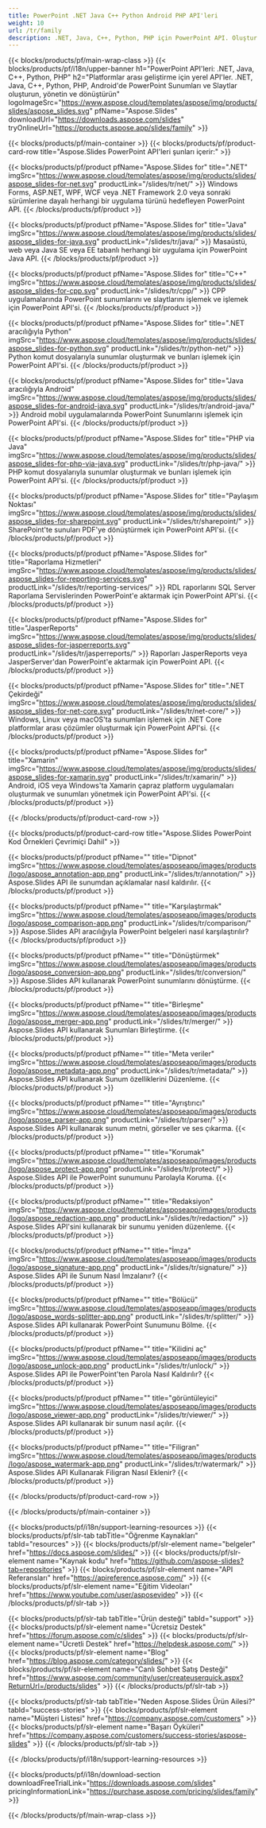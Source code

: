 ```yaml
---
title: PowerPoint .NET Java C++ Python Android PHP API'leri
weight: 10
url: /tr/family
description: .NET, Java, C++, Python, PHP için PowerPoint API. Oluştur Yaz Düzenle Render Yazdır PowerPoint PPT, PPTX, ODP. Slaytları SSRS ve JasperReports'ta Dışa Aktarma
---
```


{{< blocks/products/pf/main-wrap-class >}}
{{< blocks/products/pf/i18n/upper-banner h1="PowerPoint API'leri: .NET, Java, C++, Python, PHP" h2="Platformlar arası geliştirme için yerel API'ler. .NET, Java, C++, Python, PHP, Android'de PowerPoint Sunumları ve Slaytlar oluşturun, yönetin ve dönüştürün" logoImageSrc="https://www.aspose.cloud/templates/aspose/img/products/slides/aspose_slides.svg" pfName="Aspose.Slides" downloadUrl="https://downloads.aspose.com/slides" tryOnlineUrl="https://products.aspose.app/slides/family" >}}

{{< blocks/products/pf/main-container >}}
{{< blocks/products/pf/product-card-row title="Aspose.Slides PowerPoint API'leri şunları içerir:" >}}

{{< blocks/products/pf/product pfName="Aspose.Slides for" title=".NET" imgSrc="https://www.aspose.cloud/templates/aspose/img/products/slides/aspose_slides-for-net.svg" productLink="/slides/tr/net/" >}}
Windows Forms, ASP.NET, WPF, WCF veya .NET Framework 2.0 veya sonraki sürümlerine dayalı herhangi bir uygulama türünü hedefleyen PowerPoint API.
{{< /blocks/products/pf/product >}}

{{< blocks/products/pf/product pfName="Aspose.Slides for" title="Java" imgSrc="https://www.aspose.cloud/templates/aspose/img/products/slides/aspose_slides-for-java.svg" productLink="/slides/tr/java/" >}}
Masaüstü, web veya Java SE veya EE tabanlı herhangi bir uygulama için PowerPoint Java API.
{{< /blocks/products/pf/product >}}

{{< blocks/products/pf/product pfName="Aspose.Slides for" title="C++" imgSrc="https://www.aspose.cloud/templates/aspose/img/products/slides/aspose_slides-for-cpp.svg" productLink="/slides/tr/cpp/" >}}
CPP uygulamalarında PowerPoint sunumlarını ve slaytlarını işlemek ve işlemek için PowerPoint API'si.
{{< /blocks/products/pf/product >}}

{{< blocks/products/pf/product pfName="Aspose.Slides for" title=".NET aracılığıyla Python" imgSrc="https://www.aspose.cloud/templates/aspose/img/products/slides/aspose_slides-for-python.svg" productLink="/slides/tr/python-net/" >}}
Python komut dosyalarıyla sunumlar oluşturmak ve bunları işlemek için PowerPoint API'si.
{{< /blocks/products/pf/product >}}

{{< blocks/products/pf/product pfName="Aspose.Slides for" title="Java aracılığıyla Android" imgSrc="https://www.aspose.cloud/templates/aspose/img/products/slides/aspose_slides-for-android-java.svg" productLink="/slides/tr/android-java/" >}}
Android mobil uygulamalarında PowerPoint Sunumlarını işlemek için PowerPoint API'si.
{{< /blocks/products/pf/product >}}

{{< blocks/products/pf/product pfName="Aspose.Slides for" title="PHP via Java" imgSrc="https://www.aspose.cloud/templates/aspose/img/products/slides/aspose_slides-for-php-via-java.svg" productLink="/slides/tr/php-java/" >}}
PHP komut dosyalarıyla sunumlar oluşturmak ve bunları işlemek için PowerPoint API'si.
{{< /blocks/products/pf/product >}}

{{< blocks/products/pf/product pfName="Aspose.Slides for" title="Paylaşım Noktası" imgSrc="https://www.aspose.cloud/templates/aspose/img/products/slides/aspose_slides-for-sharepoint.svg" productLink="/slides/tr/sharepoint/" >}}
SharePoint'te sunuları PDF'ye dönüştürmek için PowerPoint API'si.
{{< /blocks/products/pf/product >}}

{{< blocks/products/pf/product pfName="Aspose.Slides for" title="Raporlama Hizmetleri" imgSrc="https://www.aspose.cloud/templates/aspose/img/products/slides/aspose_slides-for-reporting-services.svg" productLink="/slides/tr/reporting-services/" >}}
RDL raporlarını SQL Server Raporlama Servislerinden PowerPoint'e aktarmak için PowerPoint API'si.
{{< /blocks/products/pf/product >}}

{{< blocks/products/pf/product pfName="Aspose.Slides for" title="JasperReports" imgSrc="https://www.aspose.cloud/templates/aspose/img/products/slides/aspose_slides-for-jasperreports.svg" productLink="/slides/tr/jasperreports/" >}}
Raporları JasperReports veya JasperServer'dan PowerPoint'e aktarmak için PowerPoint API.
{{< /blocks/products/pf/product >}}

{{< blocks/products/pf/product pfName="Aspose.Slides for" title=".NET Çekirdeği" imgSrc="https://www.aspose.cloud/templates/aspose/img/products/slides/aspose_slides-for-net-core.svg" productLink="/slides/tr/net-core/" >}}
Windows, Linux veya macOS'ta sunumları işlemek için .NET Core platformlar arası çözümler oluşturmak için PowerPoint API'si.
{{< /blocks/products/pf/product >}}

{{< blocks/products/pf/product pfName="Aspose.Slides for" title="Xamarin" imgSrc="https://www.aspose.cloud/templates/aspose/img/products/slides/aspose_slides-for-xamarin.svg" productLink="/slides/tr/xamarin/" >}}
Android, iOS veya Windows'ta Xamarin çapraz platform uygulamaları oluşturmak ve sunumları yönetmek için PowerPoint API'si.
{{< /blocks/products/pf/product >}}

{{< /blocks/products/pf/product-card-row >}}

{{< blocks/products/pf/product-card-row title="Aspose.Slides PowerPoint Kod Örnekleri Çevrimiçi Dahil" >}}

{{< blocks/products/pf/product pfName="" title="Dipnot" imgSrc="https://www.aspose.cloud/templates/asposeapp/images/products/logo/aspose_annotation-app.png" productLink="/slides/tr/annotation/" >}}
Aspose.Slides API ile sunumdan açıklamalar nasıl kaldırılır.
{{< /blocks/products/pf/product >}}

{{< blocks/products/pf/product pfName="" title="Karşılaştırmak" imgSrc="https://www.aspose.cloud/templates/asposeapp/images/products/logo/aspose_comparison-app.png" productLink="/slides/tr/comparison/" >}}
Aspose.Slides API aracılığıyla PowerPoint belgeleri nasıl karşılaştırılır?
{{< /blocks/products/pf/product >}}

{{< blocks/products/pf/product pfName="" title="Dönüştürmek" imgSrc="https://www.aspose.cloud/templates/asposeapp/images/products/logo/aspose_conversion-app.png" productLink="/slides/tr/conversion/" >}}
Aspose.Slides API kullanarak PowerPoint sunumlarını dönüştürme.
{{< /blocks/products/pf/product >}}

{{< blocks/products/pf/product pfName="" title="Birleşme" imgSrc="https://www.aspose.cloud/templates/asposeapp/images/products/logo/aspose_merger-app.png" productLink="/slides/tr/merger/" >}}
Aspose.Slides API kullanarak Sunumları Birleştirme.
{{< /blocks/products/pf/product >}}

{{< blocks/products/pf/product pfName="" title="Meta veriler" imgSrc="https://www.aspose.cloud/templates/asposeapp/images/products/logo/aspose_metadata-app.png" productLink="/slides/tr/metadata/" >}}
Aspose.Slides API kullanarak Sunum özelliklerini Düzenleme.
{{< /blocks/products/pf/product >}}

{{< blocks/products/pf/product pfName="" title="Ayrıştırıcı" imgSrc="https://www.aspose.cloud/templates/asposeapp/images/products/logo/aspose_parser-app.png" productLink="/slides/tr/parser/" >}}
Aspose.Slides API kullanarak sunum metni, görseller ve ses çıkarma.
{{< /blocks/products/pf/product >}}

{{< blocks/products/pf/product pfName="" title="Korumak" imgSrc="https://www.aspose.cloud/templates/asposeapp/images/products/logo/aspose_protect-app.png" productLink="/slides/tr/protect/" >}}
Aspose.Slides API ile PowerPoint sunumunu Parolayla Koruma.
{{< /blocks/products/pf/product >}}

{{< blocks/products/pf/product pfName="" title="Redaksiyon" imgSrc="https://www.aspose.cloud/templates/asposeapp/images/products/logo/aspose_redaction-app.png" productLink="/slides/tr/redaction/" >}}
Aspose.Slides API'sini kullanarak bir sunumu yeniden düzenleme.
{{< /blocks/products/pf/product >}}

{{< blocks/products/pf/product pfName="" title="İmza" imgSrc="https://www.aspose.cloud/templates/asposeapp/images/products/logo/aspose_signature-app.png" productLink="/slides/tr/signature/" >}}
Aspose.Slides API ile Sunum Nasıl İmzalanır?
{{< /blocks/products/pf/product >}}

{{< blocks/products/pf/product pfName="" title="Bölücü" imgSrc="https://www.aspose.cloud/templates/asposeapp/images/products/logo/aspose_words-splitter-app.png" productLink="/slides/tr/splitter/" >}}
Aspose.Slides API kullanarak PowerPoint Sunumunu Bölme.
{{< /blocks/products/pf/product >}}

{{< blocks/products/pf/product pfName="" title="Kilidini aç" imgSrc="https://www.aspose.cloud/templates/asposeapp/images/products/logo/aspose_unlock-app.png" productLink="/slides/tr/unlock/" >}}
Aspose.Slides API ile PowerPoint'ten Parola Nasıl Kaldırılır?
{{< /blocks/products/pf/product >}}

{{< blocks/products/pf/product pfName="" title="görüntüleyici" imgSrc="https://www.aspose.cloud/templates/asposeapp/images/products/logo/aspose_viewer-app.png" productLink="/slides/tr/viewer/" >}}
Aspose.Slides API kullanarak bir sunum nasıl açılır.
{{< /blocks/products/pf/product >}}

{{< blocks/products/pf/product pfName="" title="Filigran" imgSrc="https://www.aspose.cloud/templates/asposeapp/images/products/logo/aspose_watermark-app.png" productLink="/slides/tr/watermark/" >}}
Aspose.Slides API Kullanarak Filigran Nasıl Eklenir?
{{< /blocks/products/pf/product >}}

{{< /blocks/products/pf/product-card-row >}}

{{< /blocks/products/pf/main-container >}}

{{< blocks/products/pf/i18n/support-learning-resources >}}
{{< blocks/products/pf/slr-tab tabTitle="Öğrenme Kaynakları" tabId="resources" >}}
{{< blocks/products/pf/slr-element name="belgeler" href="https://docs.aspose.com/slides/" >}}
{{< blocks/products/pf/slr-element name="Kaynak kodu" href="https://github.com/aspose-slides?tab=repositories" >}}
{{< blocks/products/pf/slr-element name="API Referansları" href="https://apireference.aspose.com/" >}}
{{< blocks/products/pf/slr-element name="Eğitim Videoları" href="https://www.youtube.com/user/asposevideo" >}}
{{< /blocks/products/pf/slr-tab >}}

{{< blocks/products/pf/slr-tab tabTitle="Ürün desteği" tabId="support" >}}
{{< blocks/products/pf/slr-element name="Ücretsiz Destek" href="https://forum.aspose.com/c/slides" >}}
{{< blocks/products/pf/slr-element name="Ücretli Destek" href="https://helpdesk.aspose.com/" >}}
{{< blocks/products/pf/slr-element name="Blog" href="https://blog.aspose.com/category/slides/" >}}
{{< blocks/products/pf/slr-element name="Canlı Sohbet Satış Desteği" href="https://www.aspose.com/community/user/createuserquick.aspx?ReturnUrl=/products/slides" >}}
{{< /blocks/products/pf/slr-tab >}}

{{< blocks/products/pf/slr-tab tabTitle="Neden Aspose.Slides Ürün Ailesi?" tabId="success-stories" >}}
{{< blocks/products/pf/slr-element name="Müşteri Listesi" href="https://company.aspose.com/customers" >}}
{{< blocks/products/pf/slr-element name="Başarı Öyküleri" href="https://company.aspose.com/customers/success-stories/aspose-slides" >}}
{{< /blocks/products/pf/slr-tab >}}

{{< /blocks/products/pf/i18n/support-learning-resources >}}

{{< blocks/products/pf/i18n/download-section downloadFreeTrialLink="https://downloads.aspose.com/slides" pricingInformationLink="https://purchase.aspose.com/pricing/slides/family" >}}

{{< /blocks/products/pf/main-wrap-class >}}